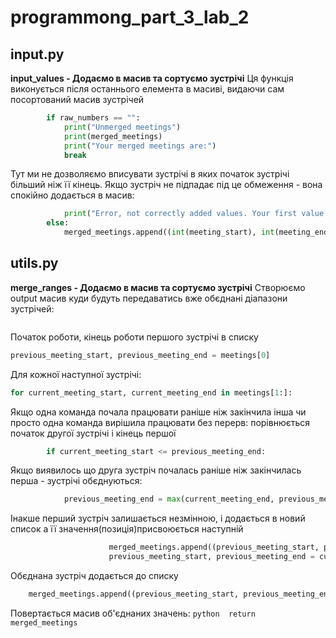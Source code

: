 # programmong_part_3_lab_2
## input.py
**input_values - Додаємо в масив та сортуємо зустрічі**
Ця функція виконується після останнього елемента в масиві, видаючи сам посортований масив зустрічей
```python
        if raw_numbers == "":
            print("Unmerged meetings")
            print(merged_meetings)
            print("Your merged meetings are:")
            break
```
Тут ми не дозволяємо вписувати зустрічі в яких початок зустрічі більший ніж її кінець. Якщо зустріч не підпадає під це обмеження - вона спокійно додається в масив:
```python if int(meeting_start) > int(meeting_end):
            print("Error, not correctly added values. Your first value should be smaller")
        else:
            merged_meetings.append((int(meeting_start), int(meeting_end)))
```
## utils.py
**merge_ranges - Додаємо в масив та сортуємо зустрічі**
Створюємо output масив куди будуть передаватись вже обєднані діапазони зустрічей:
```python merged_meetings = []
```
Початок роботи, кінець роботи першого зустрічі в списку
```python
previous_meeting_start, previous_meeting_end = meetings[0]
```
Для кожної наступної зустрічі:
```python
for current_meeting_start, current_meeting_end in meetings[1:]:
```
Якщо одна команда почала працювати раніше ніж закінчила інша чи просто одна команда вирішила працювати без перерв:
порівнюється початок другої зустрічі і кінець першої
```python
        if current_meeting_start <= previous_meeting_end:
```
Якщо виявилось що друга зустріч почалась раніше ніж закінчилась перша - зустрічі обєднуються:
```python
            previous_meeting_end = max(current_meeting_end, previous_meeting_end)
```
Інакше перший зустріч залишається незмінною, і додається в новий список а її значення(позиція)присвоюється наступній
```python       else:
                      merged_meetings.append((previous_meeting_start, previous_meeting_end))
                      previous_meeting_start, previous_meeting_end = current_meeting_start, current_meeting_end
```
Обєднана зустріч додається до списку
```python
    merged_meetings.append((previous_meeting_start, previous_meeting_end))
```
Повертається масив об'єднаних значень:
```python  return merged_meetings```
